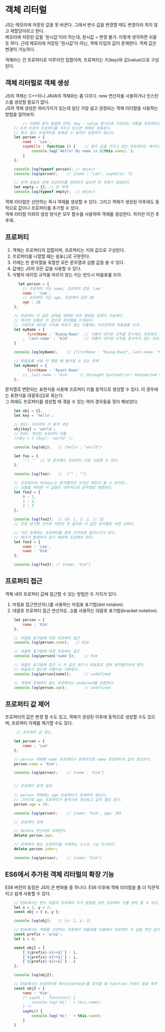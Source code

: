 # 객체 리터럴

JS는 메모리에 저장된 값을 못 바꾼다. 그래서 변수 값을 변경할 때도 변경이라 하지 않고 재할당이라고 한다.   
메모리에 저장된 값을 '원시값'이라 하는데, 원시값 = 변경 불가. 이렇게 생각하면 쉬울 듯 하다.
근데 메모리에 저장된 '원시값'이 아닌, 객체 타입의 값이 존재한다. 객체 값은 변경이 가능하다.   
   
객체라는 건 프로퍼티로 이루어진 집합이며, 프로퍼티는 키(key)와 값(value)으로 구성된다.

## 객체 리터럴로 객체 생성

JS의 객체는 C++이나 JAVA의 객체와는 좀 다르다. new 연산자를 사용하거나 인스턴스를 생성할 필요가 없다.   
JS의 객체 생성은 여러가지가 있는데 일단 가장 쉽고 권장되는 객체 리터럴을 사용하는 방법을 알아보자.

```javascript
        // 아래와 같이 중괄호 안에, key : value 형식으로 저장되는 내용을 프로퍼티(property) 라고 한다.
    // 0개 이상의 프로퍼티를 가지고 있으면 객체로 분류된다.
    // 함수 등도 프로퍼티로 등록할 수 있지만 권장하지 않는다.
    let person = {
        name : 'Lee',
        sayHello : function () {    // 함수 값을 가지고 있는 프로퍼티는 메서드(method)라는 별도의 명칭을 쓴다.
            console.log(`Hello! My name is ${this.name}.`);
        }
    };

    console.log(typeof person); // object
    console.log(person);    // {name : "Lee", sayHello: f}

    // 만약 중괄호 안에 프로퍼티를 정의하지 않으면 빈 객체가 생성된다.
    let empty = {}; // 빈 객체
    console.log(typeof empty);  // object
```

객체 리터럴은 선언하는 즉시 객체를 생성할 수 있다. 그리고 객체가 생성된 이후에도 동적으로 값이나 프로퍼티를 추가할 수 있다.   
객체 리터럴 이외의 생성 방식은 모두 함수를 사용하여 객체를 생성한다. 하지만 이건 추후에..   

## 프로퍼티

1. 객체는 프로퍼티의 집합이며, 프로퍼티는 키와 값으로 구성된다.   
2. 프로퍼티를 나열할 떄는 쉼표(,)로 구분한다.   
3. 키에는 빈 문자열을 포함한 모든 문자열과 심벌 값을 쓸 수 있다.   
4. 값에는 JS의 모든 값을 사용할 수 있다.   
5. 식별자 네이밍 규칙을 따르지 않는 키는 반드시 따옴표를 쓰자.   

```javascript
      let person = {
        // 프로퍼티 키는 name, 프로퍼티 값은 'Lee'
        name : 'Lee',
        // 프로퍼티 키는 age, 프로퍼티 값은 20
        age : 20
    };

    // 프로퍼티 키 값은 공백을 제외한 모든 형태로 입력이 가능하다.
    // 하지만 보통은 키 값으로 문자열을 쓰게된다.
    // 그러므로 네이밍 규칙을 따르지 않는 이름에는 어지간하면 따옴표를 쓰자.
    let myName = {
          firstName : 'Ryang-Kwon'  // 식별자 네이밍 규칙을 준수하는 프로퍼티 키
        , 'last-name' : 'Kim'       // 식별자 네이밍 규칙을 준수하지 않는 프로퍼티 키
    }

    console.log(myName);    // {firstName : "Ryang-Kwon", last-name: "Kim"}

    // 따옴표를 사용 안 했을 때 벌어질 수 있는 문제.
    let myName2 = {
          firstName : 'Ryant-Kwon'
        //, last-name : 'Kim'     // Uncaught SyntaxError: Unexpected token '-', 연산자 마이너스(-)로 인식한다.
    };
```
   
문자열로 변환되는 표현식을 사용해 프로퍼티 키를 동적으로 생성할 수 있다. 이 경우에는 표현식을 대괄호([])로 묶는다.   
그 외에도 프로퍼티를 생성할 때 겪을 수 있는 여러 경우들을 정리 해보았다.

```javascript
    let obj = {};
    let key = 'hello';

    // ES5: 프로퍼티 키 동적 생성
    obj[key] = 'world';
    // ES6: 계산된 프로퍼티 이름
    //obj = { [key]: 'world' };

    console.log(obj);   // {hello : "world"}

    let foo = {
        '': ''  // 빈 문자열도 프로퍼티 키로 사용할 수 있다.
    };

    console.log(foo);   //  {"" : ""}

    // 프로퍼티의 키(key)는 문자열이던 숫자던 뭐든지 쓸 수 있지만...
    // 심벌을 제외한 키 값들은 내부적으로 문자열로 변환된다.
    let foo2 = {
        0 : 1,
        1 : 2,
        2 : 3
    };

    console.log(foo2);  // {0: 1, 1: 2, 2: 3}
    // 언뜻 보기엔 숫자로 저장된 것 같지만 키 값은 문자열로 바뀐 상태다.

    // 이미 존재하는 프로퍼티를 중복 선언하면 덮어쓰기가 된다.
    // 에러가 발생하지 않기 때문에 조심해야 한다.
    let foo3 = {
        name : 'Lee',
        name : 'Kim'
    };

    console.log(foo3); // {name: "Kim"}
```

## 프로퍼티 접근

객체 내의 프로퍼티 값에 접근할 수 있는 방법은 두 가지가 있다.   
1. 마침표 접근연산자(.)를 사용하는 마침표 표기법(dot notaion).   
2. 대괄호 프로퍼티 접근 연산자([...])를 사용하는 대괄호 표기법(bracket notation).   

```javascript
    let person = {
        name : 'Kim'
    };

    // 마침표 표기법에 의한 프로퍼티 접근
    console.log(person.name);   // Kim

    // 대괄호 표기법에 의한 프로퍼티 접근
    console.log(person['name']);    // Kim

    // 대괄호 표기법에 접근 시 키 값은 반드시 따옴표로 감싼 문자열이어야 한다.
    // 따옴표가 없으면 식별자로 구분된다.
    console.log(person[name]);      // undefined

    // 객체에 존재하지 않는 프로퍼티는 undeined를 반환한다.
    console.log(person.age);        // undefined
```

## 프로퍼티 값 제어

프로퍼티의 값은 변경 할 수도 있고, 객체가 생성된 이후에 동적으로 생성할 수도 있으며, 프로퍼티 자체를 제거할 수도 있다.

```javascript
     // 프로퍼티 값 갱신.

    let person = {
        name : 'Lee'
    };

    // person 객체에 name 프로퍼티가 존재하므로 name 프로퍼티의 값이 갱신된다.
    person.name = 'Kim';

    console.log(person);    // {name : "Kim"}


    // 프로퍼티 동적 생성.
    
    // person 객체에는 age 프로퍼티가 존재하지 않는다.
    // 그러므로 age 프로퍼티가 동적으로 생성되고 값이 할당 된다.
    person.age = 20;

    console.log(person);    // {name: "Kim", age: 20}

    // 프로퍼티 삭제

    // delete 연산자로 삭제한다.
    delete person.age;

    // 존재하지 않는 프로퍼티를 삭제하는 소스는 그냥 무시된다.
    delete person.joker;

    console.log(person);    // {name: "Kim"}
```

## ES6에서 추가된 객체 리터럴의 확장 기능

ES6 버전의 등장은 JS의 큰 변화들 중 하나다. ES6 이후에 객체 리터럴을 좀 더 직관적이고 쉽게 사용할 수 있다.

```javascript
    // ES6에서는 변수 이름과 프로퍼티 키가 동일할 경우 프로퍼티 키를 생략 할 수 있다.
    let x = 1, y = 2;
    const obj = { x, y };

    console.log(obj);   // {x: 1, y: 2}

    // ES6에서는 객체를 선언하는 과정에서 대괄호를 이용해서 프로퍼티 키 값을 연산 값으로 설정할 수 있다.
    const prefix = 'prop';
    let i = 0;

    const obj2 = {
        [`${prefix}-${++i}`] : i,
        [`${prefix}-${++i}`] : i,
        [`${prefix}-${++i}`] : i
    };

    console.log(obj2);

    // ES6에서는 프로퍼티에 메서드(method)를 정의할 때 function 키워드 등을 축약 할 수 있다.
    const obj3 = {
        name : 'Kim',
        /* sayHi :  function() {
            console.log('Hi! ' + this.name);
        } */
        sayHi() {
            console.log('Hi! ' + this.name);
        }
    }
```